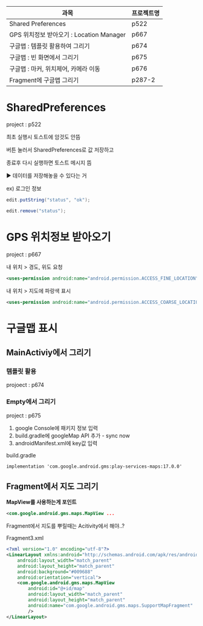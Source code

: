 | 과목                                     | 프로젝트명 |
| ---------------------------------------- | ---------- |
| Shared Preferences                       | p522       |
| GPS 위치정보 받아오기 : Location Manager | p667       |
| 구글맵 : 템플릿 활용하여 그리기          | p674       |
| 구글맵 : 빈 화면에서 그리기              | p675       |
| 구글맵 : 마커, 위치제어, 카메라 이동     | p676       |
| Fragment에 구글맵 그리기                 | p287-2     |



# SharedPreferences

project : p522

최초 실행시 토스트에 암것도 안뜸

버튼 눌러서 SharedPreferences로 값 저장하고

종료후 다시 실행하면 토스트 메시지 뜸

▶︎ 데이터를 저장해놓을 수 있다는 거

ex)  로그인 정보

```java
edit.putString("status", "ok");
```

```java
edit.remove("status");
```



# GPS 위치정보 받아오기

project : p667

내 위치 > 경도, 위도 요청

```xml
<uses-permission android:name="android.permission.ACCESS_FINE_LOCATION"/>
```

내 위치 > 지도에 파랑색 표시

```xml
<uses-permission android:name="android.permission.ACCESS_COARSE_LOCATION"/>
```

# 구글맵 표시

## MainActiviy에서 그리기

### 템플릿 활용

projoect : p674

### Empty에서 그리기

project : p675

1. google Console에 패키지 정보 입력
2. build.gradle에 googleMap API 추가 - sync now
3. androidManifest.xml에 key값 입력

build.gradle

```
implementation 'com.google.android.gms:play-services-maps:17.0.0'
```



## Fragment에서 지도 그리기

**MapView를 사용하는게 포인트**

```xml
<com.google.android.gms.maps.MapView ...
```

Fragment에서 지도를 뿌릴때는 Acitivity에서 해야..?

Fragment3.xml

```xml
<?xml version="1.0" encoding="utf-8"?>
<LinearLayout xmlns:android="http://schemas.android.com/apk/res/android"
    android:layout_width="match_parent"
    android:layout_height="match_parent"
    android:background="#009688"
    android:orientation="vertical">
    <com.google.android.gms.maps.MapView
        android:id="@+id/map"
        android:layout_width="match_parent"
        android:layout_height="match_parent"
        android:name="com.google.android.gms.maps.SupportMapFragment"
        />
</LinearLayout>
```





